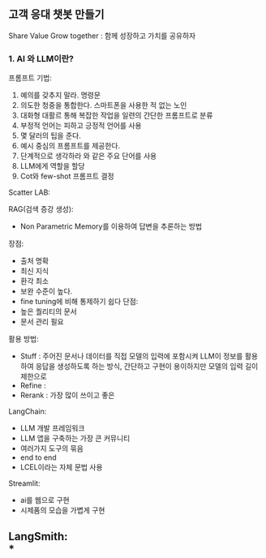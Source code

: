 ## 고객 응대 챗봇 만들기
Share Value Grow together : 함께 성장하고 가치를 공유하자  

### 1. AI 와 LLM이란?
프롬프트 기법: 
1. 예의를 갖추지 말라. 명령문
2. 의도한 청중을 통합한다. 스마트폰을 사용한 적 없는 노인
3. 대화형 대활르 통해 복잡한 작업을 일련의 간단한 프롬프트로 분류
4. 부정적 언어는 피하고 긍정적 언어를 사용
5. 몇 달러의 팁을 준다.
6. 예시 중심의 프롬프트를 제공한다.
7. 단계적으로 생각하라 와 같은 주요 단어를 사용
8. LLM에게 역할을 할당
9. Cot와 few-shot 프롬프트 결정

Scatter LAB:  

RAG(검색 증강 생성):  
* Non Parametric Memory를 이용하여 답변을 추론하는 방법

장점:  
* 출처 명확
* 최신 지식
* 환각 최소
* 보완 수준이 높다.
* fine tuning에 비해 통제하기 쉽다
단점:  
* 높은 퀄리티의 문서
* 문서 관리 필요

활용 방법:  
* Stuff : 주어진 문서나 데이터를 직접 모델의 입력에 포함시켜 LLM이 정보를 활용하여 응답을 생성하도록 하는 방식, 간단하고 구현이 용이하지만 모델의 입력 길이 제한으로
* Refine :
* Rerank : 가장 많이 쓰이고 좋은

LangChain:  
* LLM 개발 프레임워크
* LLM 앱을 구축하는 가장 큰 커뮤니티
* 여러가지 도구의 묶음
* end to end
* LCEL이라는 자체 문법 사용

Streamlit:  
* ai를 웹으로 구현
* 시제품의 모습을 가볍게 구현

LangSmith:  
* 
-----  

